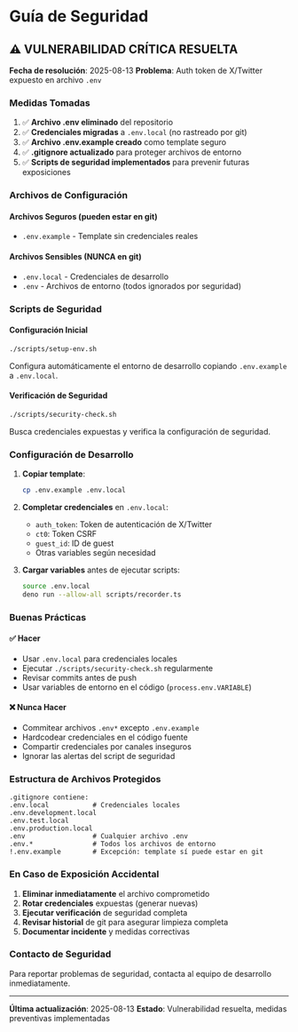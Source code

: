 # Guía de Seguridad

## ⚠️ VULNERABILIDAD CRÍTICA RESUELTA

**Fecha de resolución**: 2025-08-13
**Problema**: Auth token de X/Twitter expuesto en archivo `.env`

### Medidas Tomadas

1. ✅ **Archivo .env eliminado** del repositorio
2. ✅ **Credenciales migradas** a `.env.local` (no rastreado por git)
3. ✅ **Archivo .env.example creado** como template seguro
4. ✅ **.gitignore actualizado** para proteger archivos de entorno
5. ✅ **Scripts de seguridad implementados** para prevenir futuras exposiciones

### Archivos de Configuración

#### Archivos Seguros (pueden estar en git)
- `.env.example` - Template sin credenciales reales

#### Archivos Sensibles (NUNCA en git)
- `.env.local` - Credenciales de desarrollo
- `.env` - Archivos de entorno (todos ignorados por seguridad)

### Scripts de Seguridad

#### Configuración Inicial
```bash
./scripts/setup-env.sh
```
Configura automáticamente el entorno de desarrollo copiando `.env.example` a `.env.local`.

#### Verificación de Seguridad
```bash
./scripts/security-check.sh
```
Busca credenciales expuestas y verifica la configuración de seguridad.

### Configuración de Desarrollo

1. **Copiar template**:
   ```bash
   cp .env.example .env.local
   ```

2. **Completar credenciales** en `.env.local`:
   - `auth_token`: Token de autenticación de X/Twitter
   - `ct0`: Token CSRF
   - `guest_id`: ID de guest
   - Otras variables según necesidad

3. **Cargar variables** antes de ejecutar scripts:
   ```bash
   source .env.local
   deno run --allow-all scripts/recorder.ts
   ```

### Buenas Prácticas

#### ✅ Hacer
- Usar `.env.local` para credenciales locales
- Ejecutar `./scripts/security-check.sh` regularmente
- Revisar commits antes de push
- Usar variables de entorno en el código (`process.env.VARIABLE`)

#### ❌ Nunca Hacer
- Commitear archivos `.env*` excepto `.env.example`
- Hardcodear credenciales en el código fuente
- Compartir credenciales por canales inseguros
- Ignorar las alertas del script de seguridad

### Estructura de Archivos Protegidos

```
.gitignore contiene:
.env.local           # Credenciales locales
.env.development.local
.env.test.local
.env.production.local
.env                 # Cualquier archivo .env
.env.*               # Todos los archivos de entorno
!.env.example        # Excepción: template sí puede estar en git
```

### En Caso de Exposición Accidental

1. **Eliminar inmediatamente** el archivo comprometido
2. **Rotar credenciales** expuestas (generar nuevas)
3. **Ejecutar verificación** de seguridad completa
4. **Revisar historial** de git para asegurar limpieza completa
5. **Documentar incidente** y medidas correctivas

### Contacto de Seguridad

Para reportar problemas de seguridad, contacta al equipo de desarrollo inmediatamente.

---

**Última actualización**: 2025-08-13
**Estado**: Vulnerabilidad resuelta, medidas preventivas implementadas